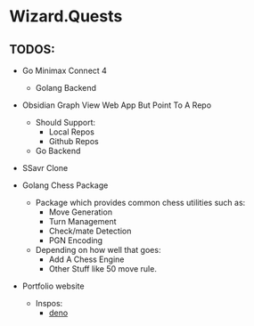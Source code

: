 # Wizard.Quests

## TODOS:

- Go Minimax Connect 4
    - Golang Backend

- Obsidian Graph View Web App But Point To A Repo
    - Should Support:
        - Local Repos
        - Github Repos
    - Go Backend

- SSavr Clone

- Golang Chess Package
    - Package which provides common chess utilities such as:
        - Move Generation
        - Turn Management
        - Check/mate Detection
        - PGN Encoding
    - Depending on how well that goes:
        - Add A Chess Engine 
        - Other Stuff like 50 move rule. 

- Portfolio website
    - Inspos:
        - [deno](https://deno.com/)


